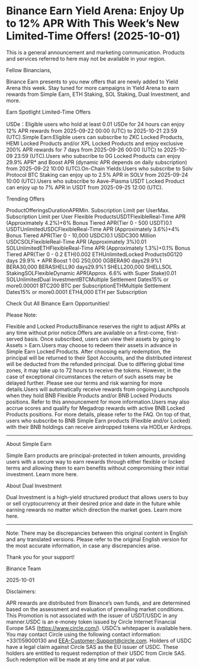 # Binance Earn Yield Arena: Enjoy Up to 12% APR With This Week’s New Limited-Time Offers! (2025-10-01)

This is a general announcement and marketing communication. Products and services referred to here may not be available in your region. 

Fellow Binancians, 

Binance Earn presents to you new offers that are newly added to Yield Arena this week. Stay tuned for more campaigns in Yield Arena to earn rewards from Simple Earn, ETH Staking, SOL Staking, Dual Investment, and more.	

Earn Spotlight Limited-Time Offers

USDe：Eligible users who hold at least 0.01 USDe for 24 hours can enjoy 12% APR rewards from 2025-09-22 00:00 (UTC) to 2025-10-21 23:59 (UTC).Simple Earn:Eligible users can subscribe to ZKC Locked Products, HEMI Locked Products and/or XPL Locked Products and enjoy exclusive 200% APR rewards for 7 days from 2025-09-26 00:00 (UTC) to 2025-10-09 23:59 (UTC).Users who subscribe to 0G Locked Products can enjoy 29.9% APR* and Boost APR (dynamic APR depends on daily subscription) from 2025-09-22 10:00 (UTC).On-Chain Yields:Users who subscribe to Solv Protocol BTC Staking can enjoy up to 2.5% APR in SOLV from 2025-09-24 10:00 (UTC).Users who subscribe to Aave-Plasma USDT Locked Product can enjoy up to 7% APR in USDT from 2025-09-25 12:00 (UTC).

Trending Offers

ProductOfferingsDurationAPRMin. Subscription Limit per UserMax. Subscription Limit per User Flexible ProductsUSDTFlexibleReal-Time APR (Approximately 4.2%)+6% Bonus Tiered APR(Tier 0 - 500 USDT)0.1 USDTUnlimitedUSDCFlexibleReal-Time APR (Approximately 3.6%)+4% Bonus Tiered APR(Tier 0 - 10,000 USDC)0.1 USDC300 Million USDCSOLFlexibleReal-Time APR (Approximately 3%)0.01 SOLUnlimitedETHFlexibleReal-Time APR (Approximately 1.3%)+0.1% Bonus Tiered APR(Tier 0 - 0.2 ETH)0.002 ETHUnlimitedLocked Products0G120 days 29.9% + APR Boost 1 0G 250,000 0GBERA90 days29.9%1 BERA30,000 BERASHELL90 days29.9%1 SHELL200,000 SHELLSOL StakingSOLFlexibleDynamic APR(Approx. 6.6% with Super Stake)0.01 SOLUnlimitedDual InvestmentBTCMultiple Settlement Dates15% or more0.00001 BTC200 BTC per SubscriptionETHMultiple Settlement Dates15% or more0.0001 ETH4,000 ETH per Subscription

Check Out All Binance Earn Opportunities!

Please Note:

Flexible and Locked ProductsBinance reserves the right to adjust APRs at any time without prior notice.Offers are available on a first-come, first-served basis. Once subscribed, users can view their assets by going to Assets > Earn.Users may choose to redeem their assets in advance in Simple Earn Locked Products. After choosing early redemption, the principal will be returned to their Spot Accounts, and the distributed interest will be deducted from the refunded principal. Due to differing global time zones, it may take up to 72 hours to receive the tokens. However, in the case of exceptional circumstances the return of such assets may be delayed further. Please see our terms and risk warning for more details.Users will automatically receive rewards from ongoing Launchpools when they hold BNB Flexible Products and/or BNB Locked Products positions. Refer to this announcement for more information.Users may also accrue scores and qualify for Megadrop rewards with active BNB Locked Products positions. For more details, please refer to the FAQ. On top of that, users who subscribe to BNB Simple Earn products (Flexible and/or Locked) with their BNB holdings can receive airdropped tokens via HODLer Airdrops.

**********

About Simple Earn

Simple Earn products are principal-protected in token amounts, providing users with a secure way to earn rewards through either flexible or locked terms and allowing them to earn benefits without compromising their initial investment. Learn more here. 

About Dual Investment 

Dual Investment is a high-yield structured product that allows users to buy or sell cryptocurrency at their desired price and date in the future while earning rewards no matter which direction the market goes. Learn more here. 

**********

Note: There may be discrepancies between this original content in English and any translated versions. Please refer to the original English version for the most accurate information, in case any discrepancies arise. 

Thank you for your support!

Binance Team

2025-10-01

Disclaimers: 

APR rewards are distributed from Binance’s own funds, and are determined based on the assessment and evaluation of prevailing market conditions. This Promotion is not associated with the issuer of USDT/USDC in any manner.USDC is an e-money token issued by Circle Internet Financial Europe SAS (https://www.circle.com/). USDC’s whitepaper is available here. You may contact Circle using the following contact information: +33(1)59000130 and EEA-Customer-Support@circle.com. Holders of USDC have a legal claim against Circle SAS as the EU issuer of USDC. These holders are entitled to request redemption of their USDC from Circle SAS. Such redemption will be made at any time and at par value.